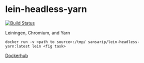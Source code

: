 # lein-headless-yarn
[![Build Status](https://travis-ci.com/sansarip/lein-headless-yarn.svg?branch=master)](https://travis-ci.com/sansarip/lein-headless-yarn)

Leiningen, Chromium, and Yarn

`docker run -v <path to source>:/tmp/ sansarip/lein-headless-yarn:latest lein <fig task>`

[Dockerhub](https://hub.docker.com/r/sansarip/lein-headless-yarn)
